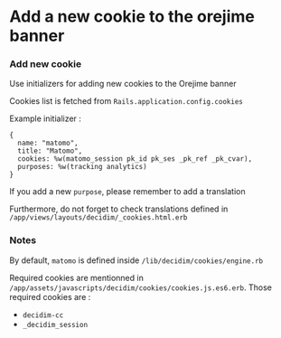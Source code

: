# Add a new cookie to the orejime banner

### Add new cookie

Use initializers for adding new cookies to the Orejime banner
 
Cookies list is fetched from `Rails.application.config.cookies`

Example initializer : 

```
{
  name: "matomo",
  title: "Matomo",
  cookies: %w(matomo_session pk_id pk_ses _pk_ref _pk_cvar),
  purposes: %w(tracking analytics)
}
```

If you add a new `purpose`, please remember to add a translation

Furthermore, do not forget to check translations defined in `/app/views/layouts/decidim/_cookies.html.erb`

### Notes

By default, `matomo` is defined inside `/lib/decidim/cookies/engine.rb`

Required cookies are mentionned in `/app/assets/javascripts/decidim/cookies/cookies.js.es6.erb`. Those required cookies are :

* `decidim-cc`
* `_decidim_session`
